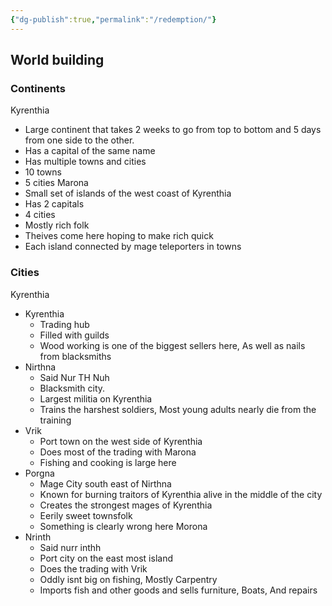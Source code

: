 ```yaml
---
{"dg-publish":true,"permalink":"/redemption/"}
---
```



## World building

###  Continents
Kyrenthia 
-  Large continent that takes 2 weeks to go from top to bottom and 5 days from one side to the other. 
- Has a capital of the same name
- Has multiple towns and cities
- 10 towns
- 5 cities
Marona
 - Small set of islands of the west coast of Kyrenthia
 - Has 2 capitals
 - 4 cities
 - Mostly rich folk
 - Theives come here hoping to make rich quick
 - Each island connected by mage teleporters in towns

### Cities
Kyrenthia
 - Kyrenthia 
	-  Trading hub
	- Filled with guilds 
	- Wood working is one of the biggest sellers here, As well as nails from blacksmiths
- Nirthna
	- Said Nur TH Nuh
	- Blacksmith city.
	- Largest militia on Kyrenthia
	- Trains the harshest soldiers, Most young adults nearly die from the training
- Vrik 
	-  Port town on the west side of Kyrenthia 
	- Does most of the trading with Marona
	- Fishing and cooking is large here
- Porgna
	- Mage City south east of Nirthna 
	-  Known for burning traitors of Kyrenthia alive in the middle of the city
	- Creates the strongest mages of Kyrenthia
	- Eerily sweet townsfolk
	-  Something is clearly wrong here
Morona
- Nrinth 
	- Said nurr inthh
	- Port city on the east most island 
	- Does the trading with Vrik
	- Oddly isnt big on fishing, Mostly Carpentry
	- Imports fish and other goods and sells furniture, Boats, And repairs
